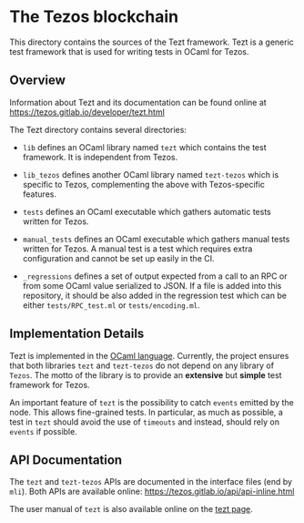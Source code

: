 # The Tezos blockchain

This directory contains the sources of the Tezt framework. Tezt is a
generic test framework that is used for writing tests in OCaml for
Tezos.

## Overview

Information about Tezt and its documentation can be found online at
https://tezos.gitlab.io/developer/tezt.html

The Tezt directory contains several directories:

- `lib` defines an OCaml library named `tezt` which contains the test
  framework. It is independent from Tezos.

- `lib_tezos` defines another OCaml library named `tezt-tezos` which
  is specific to Tezos, complementing the above with Tezos-specific
  features.

- `tests` defines an OCaml executable which gathers automatic tests
  written for Tezos.

- `manual_tests` defines an OCaml executable which gathers manual
  tests written for Tezos. A manual test is a test which requires
  extra configuration and cannot be set up easily in the CI.

- `_regressions` defines a set of output expected from a call to an
  RPC or from some OCaml value serialized to JSON. If a file
  is added into this repository, it should be also added in the
  regression test which can be either `tests/RPC_test.ml` or
  `tests/encoding.ml`.

## Implementation Details

Tezt is implemented in the [OCaml
language](https://ocaml.org). Currently, the project ensures that both
libraries `tezt` and `tezt-tezos` do not depend on any library of
`Tezos`. The motto of the library is to provide an **extensive** but
**simple** test framework for Tezos.

An important feature of `tezt` is the possibility to catch `events`
emitted by the node. This allows fine-grained tests. In particular, as
much as possible, a test in `tezt` should avoid the use of `timeouts`
and instead, should rely on `events` if possible.

## API Documentation

The `tezt` and `tezt-tezos` APIs are documented in the
interface files (end by `mli`). Both APIs are available online:
https://tezos.gitlab.io/api/api-inline.html

The user manual of `tezt` is also available online on the [tezt
page](https://tezos.gitlab.io/developer/tezt.html).
